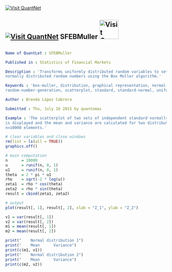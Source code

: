 
[<img src="https://github.com/QuantLet/Styleguide-and-Validation-procedure/blob/master/pictures/banner.png" alt="Visit QuantNet">](http://quantlet.de/index.php?p=info)

## [<img src="https://github.com/QuantLet/Styleguide-and-Validation-procedure/blob/master/pictures/qloqo.png" alt="Visit QuantNet">](http://quantlet.de/) **SFEBMuller** [<img src="https://github.com/QuantLet/Styleguide-and-Validation-procedure/blob/master/pictures/QN2.png" width="60" alt="Visit QuantNet 2.0">](http://quantlet.de/d3/ia)

```yaml

Name of QuantLet : SFEBMuller

Published in : Statistics of Financial Markets

Description : 'Transforms uniformly distributed random variables to sets of independent standard
normally distributed random numbers using the Box Muller algorithm.'

Keywords : 'box-muller, distribution, graphical representation, normal-distribution, plot, random,
random-number-generation, scatterplot, standard, standard-normal, uniform'

Author : Brenda López Cabrera

Submitted : Thu, July 16 2015 by quantomas

Example : 'The scatterplot of two sets of independent standard normally distributed random numbers
is displayed and the mean and variance are calculated for two distributions, each containing
n=10000 elements.'

```


```r
# clear variables and close windows
rm(list = ls(all = TRUE))
graphics.off()

# main computation
n      = 10000
u      = runif(n, 0, 1)
u1     = runif(n, 0, 1)
theta  = 2 * pi * u1
rho    = sqrt(-2 * log(u))
zeta1  = rho * cos(theta)
zeta2  = rho * sin(theta)
result = cbind(zeta1, zeta2)

# output
plot(result[, 1], result[, 2], xlab = "Z_1", ylab = "Z_2")

v1 = var(result[, 1])
v2 = var(result[, 2])
m1 = mean(result[, 1])
m2 = mean(result[, 2])

print("    Normal distribution 1")
print("    Mean      Variance")
print(c(m1, v1))
print("    Normal distribution 2")
print("    Mean      Variance")
print(c(m2, v2)) 
```
